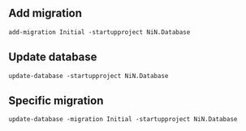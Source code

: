 ﻿## Add migration

```
add-migration Initial -startupproject NiN.Database
```

## Update database

```
update-database -startupproject NiN.Database
```

## Specific migration

```
update-database -migration Initial -startupproject NiN.Database
```
